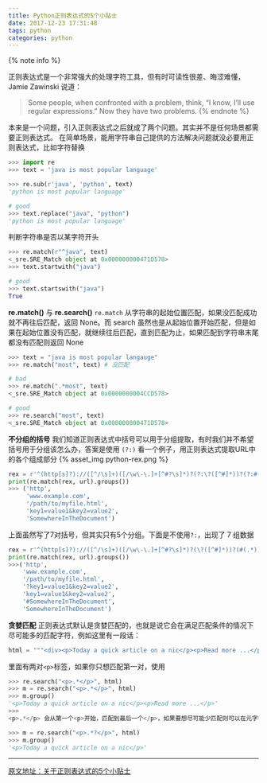 ```yaml
---
title: Python正则表达式的5个小贴士
date: 2017-12-23 17:31:48
tags: python
categories: python
---
```



{% note info %}

正则表达式是一个非常强大的处理字符工具，但有时可读性很差、晦涩难懂，Jamie Zawinski 说道：

 >Some people, when confronted with a problem, think, “I know, I’ll use regular expressions.” Now they have two problems.
{% endnote %}

本来是一个问题，引入正则表达式之后就成了两个问题。其实并不是任何场景都需要正则表达式。
在简单场景，能用字符串自己提供的方法解决问题就没必要用正则表达式，比如字符替换

<!-- more -->


```python
>>> import re
>>> text = 'java is most popular language'

>>> re.sub(r'java', 'python', text)
'python is most popular language'

# good
>>> text.replace("java", "python")
'python is most popular language'
```

判断字符串是否以某字符开头
```python
>>> re.match(r"^java", text)
<_sre.SRE_Match object at 0x000000000471D578>
>>> text.startwith("java")

# good
>>> text.startswith("java")
True
```
**re.match()** 与 **re.search()**
`re.match` 从字符串的起始位置匹配，如果没匹配成功就不再往后匹配，返回 None。而 search 虽然也是从起始位置开始匹配，但是如果在起始位置没有匹配，就继续往后匹配，直到匹配为止，如果匹配到字符串末尾都没有匹配则返回 None
```python
>>> text = "java is most popular langauge"
>>> re.match("most", text) # 没匹配

# bad
>>> re.match(".*most", text) 
<_sre.SRE_Match object at 0x0000000004CCD578>

# good
>>> re.search("most", text)
<_sre.SRE_Match object at 0x000000000471D578>
```
**不分组的括号**
我们知道正则表达式中括号可以用于分组提取，有时我们并不希望括号用于分组该怎么办，答案是使用 `(?:)`
看一个例子，用正则表达式提取URL中的各个组成部分
{% asset_img python-rex.png %}

```python
rex = r'^(http[s]?)://([^/\s]+)([/\w\-\.]+[^#?\s]*)?(?:\?([^#]*))?(?:#(.*))?$'
print(re.match(rex, url).groups())
>>> ('http',
     'www.example.com', 
     '/path/to/myfile.html', 
     'key1=value1&key2=value2', 
     'SomewhereInTheDocument')
```
 
上面虽然写了7对括号，但其实只有5个分组。下面是不使用`?:`，出现了 7 组数据

```python
rex = r'^(http[s]?)://([^/\s]+)([/\w\-\.]+[^#?\s]*)?(\?([^#]*))?(#(.*))?$'
print(re.match(rex, url).groups())
>>>('http', 
    'www.example.com', 
    '/path/to/myfile.html', 
    '?key1=value1&key2=value2', 
    'key1=value1&key2=value2', 
    '#SomewhereInTheDocument', 
    'SomewhereInTheDocument')
```

**贪婪匹配**
正则表达式默认是贪婪匹配的，也就是说它会在满足匹配条件的情况下尽可能多的匹配字符，例如这里有一段话：
```python
html = """<div><p>Today a quick article on a nic</p><p>Read more ...</p></div>"""
```

里面有两对`<p>`标签，如果你只想匹配第一对，使用
```python
>>> re.search("<p>.*</p>", html)
>>> m = re.search("<p>.*</p>", html)
>>> m.group()
'<p>Today a quick article on a nic</p><p>Read more ...</p>'
>>>
<p>.*</p> 会从第一个<p>开始，匹配到最后一个</p>，如果要想尽可能少匹配则可以在元字符后面加 ?

>>> m = re.search("<p>.*?</p>", html)
>>> m.group()
'<p>Today a quick article on a nic</p>'
```

----

[原文地址：关于正则表达式的5个小贴士](https://mp.weixin.qq.com/s?__biz=MjM5MzgyODQxMQ==&mid=2650367680&idx=1&sn=2e8ef8bcf4dc176c46376508cb5a8fa7&chksm=be9cdd9489eb54822dc5993ff71050ca9011aff07fdf642b3eccdee7e20dc2efad9f21fb1a63&scene=0#rd)
